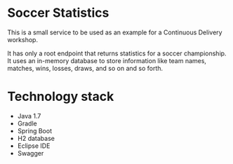 # Soccer Statistics
This is a small service to be used as an example for a Continuous Delivery workshop.

It has only a root endpoint that returns statistics for a soccer championship. It uses an in-memory database to store information like team names, matches, wins, losses, draws, and so on and so forth.

# Technology stack
* Java 1.7
* Gradle
* Spring Boot
* H2 database
* Eclipse IDE
* Swagger
